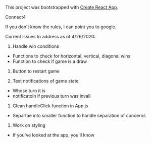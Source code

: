 This project was bootstrapped with [Create React App](https://github.com/facebook/create-react-app).

Connect4

If you don't know the rules, I can point you to google.

Current issues to address as of 4/26/2020:
1. Handle win conditions
  - Functions to check for horizontal, vertical, diagonal wins
  - Function to check if game is a draw

1. Button to restart game

1. Text notifications of game state
  - Whose turn it is
  - notificatoin if previous turn was invali

1. Clean handleClick function in App.js
  - Separtae into smaller function to handle separation of concerns

1. Work on styling
  - If you've looked at the app, you'll know


